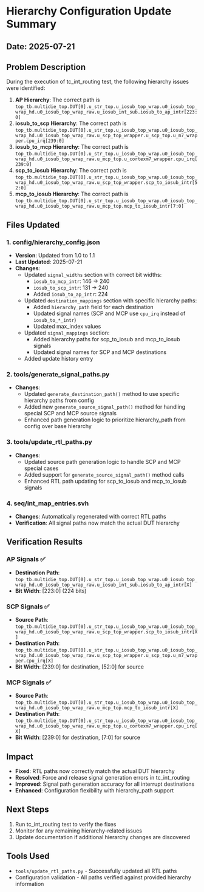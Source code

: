 # Hierarchy Configuration Update Summary

## Date: 2025-07-21

## Problem Description
During the execution of tc_int_routing test, the following hierarchy issues were identified:

1. **AP Hierarchy**: The correct path is `top_tb.multidie_top.DUT[0].u_str_top.u_iosub_top_wrap.u0_iosub_top_wrap_hd.u0_iosub_top_wrap_raw.u_iosub_int_sub.iosub_to_ap_intr[223:0]`
2. **iosub_to_scp Hierarchy**: The correct path is `top_tb.multidie_top.DUT[0].u_str_top.u_iosub_top_wrap.u0_iosub_top_wrap_hd.u0_iosub_top_wrap_raw.u_scp_top_wrapper.u_scp_top.u_m7_wrapper.cpu_irq[239:0]`
3. **iosub_to_mcp Hierarchy**: The correct path is `top_tb.multidie_top.DUT[0].u_str_top.u_iosub_top_wrap.u0_iosub_top_wrap_hd.u0_iosub_top_wrap_raw.u_mcp_top.u_cortexm7_wrapper.cpu_irq[239:0]`
4. **scp_to_iosub Hierarchy**: The correct path is `top_tb.multidie_top.DUT[0].u_str_top.u_iosub_top_wrap.u0_iosub_top_wrap_hd.u0_iosub_top_wrap_raw.u_scp_top_wrapper.scp_to_iosub_intr[52:0]`
5. **mcp_to_iosub Hierarchy**: The correct path is `top_tb.multidie_top.DUT[0].u_str_top.u_iosub_top_wrap.u0_iosub_top_wrap_hd.u0_iosub_top_wrap_raw.u_mcp_top.mcp_to_iosub_intr[7:0]`

## Files Updated

### 1. config/hierarchy_config.json
- **Version**: Updated from 1.0 to 1.1
- **Last Updated**: 2025-07-21
- **Changes**:
  - Updated `signal_widths` section with correct bit widths:
    - `iosub_to_mcp_intr`: 146 → 240
    - `iosub_to_scp_intr`: 131 → 240
    - Added `iosub_to_ap_intr`: 224
  - Updated `destination_mappings` section with specific hierarchy paths:
    - Added `hierarchy_path` field for each destination
    - Updated signal names (SCP and MCP use `cpu_irq` instead of `iosub_to_*_intr`)
    - Updated max_index values
  - Updated `signal_mappings` section:
    - Added hierarchy paths for scp_to_iosub and mcp_to_iosub signals
    - Updated signal names for SCP and MCP destinations
  - Added update history entry

### 2. tools/generate_signal_paths.py
- **Changes**:
  - Updated `generate_destination_path()` method to use specific hierarchy paths from config
  - Added new `generate_source_signal_path()` method for handling special SCP and MCP source signals
  - Enhanced path generation logic to prioritize hierarchy_path from config over base hierarchy

### 3. tools/update_rtl_paths.py
- **Changes**:
  - Updated source path generation logic to handle SCP and MCP special cases
  - Added support for `generate_source_signal_path()` method calls
  - Enhanced RTL path updating for scp_to_iosub and mcp_to_iosub signals

### 4. seq/int_map_entries.svh
- **Changes**: Automatically regenerated with correct RTL paths
- **Verification**: All signal paths now match the actual DUT hierarchy

## Verification Results

### AP Signals ✅
- **Destination Path**: `top_tb.multidie_top.DUT[0].u_str_top.u_iosub_top_wrap.u0_iosub_top_wrap_hd.u0_iosub_top_wrap_raw.u_iosub_int_sub.iosub_to_ap_intr[X]`
- **Bit Width**: [223:0] (224 bits)

### SCP Signals ✅
- **Source Path**: `top_tb.multidie_top.DUT[0].u_str_top.u_iosub_top_wrap.u0_iosub_top_wrap_hd.u0_iosub_top_wrap_raw.u_scp_top_wrapper.scp_to_iosub_intr[X]`
- **Destination Path**: `top_tb.multidie_top.DUT[0].u_str_top.u_iosub_top_wrap.u0_iosub_top_wrap_hd.u0_iosub_top_wrap_raw.u_scp_top_wrapper.u_scp_top.u_m7_wrapper.cpu_irq[X]`
- **Bit Width**: [239:0] for destination, [52:0] for source

### MCP Signals ✅
- **Source Path**: `top_tb.multidie_top.DUT[0].u_str_top.u_iosub_top_wrap.u0_iosub_top_wrap_hd.u0_iosub_top_wrap_raw.u_mcp_top.mcp_to_iosub_intr[X]`
- **Destination Path**: `top_tb.multidie_top.DUT[0].u_str_top.u_iosub_top_wrap.u0_iosub_top_wrap_hd.u0_iosub_top_wrap_raw.u_mcp_top.u_cortexm7_wrapper.cpu_irq[X]`
- **Bit Width**: [239:0] for destination, [7:0] for source

## Impact
- **Fixed**: RTL paths now correctly match the actual DUT hierarchy
- **Resolved**: Force and release signal generation errors in tc_int_routing
- **Improved**: Signal path generation accuracy for all interrupt destinations
- **Enhanced**: Configuration flexibility with hierarchy_path support

## Next Steps
1. Run tc_int_routing test to verify the fixes
2. Monitor for any remaining hierarchy-related issues
3. Update documentation if additional hierarchy changes are discovered

## Tools Used
- `tools/update_rtl_paths.py` - Successfully updated all RTL paths
- Configuration validation - All paths verified against provided hierarchy information
